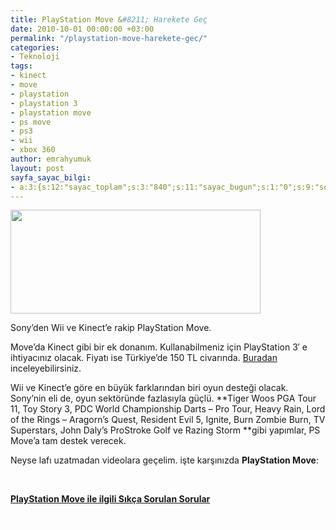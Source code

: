 ```yaml
---
title: PlayStation Move &#8211; Harekete Geç
date: 2010-10-01 00:00:00 +03:00
permalink: "/playstation-move-harekete-gec/"
categories:
- Teknoloji
tags:
- kinect
- move
- playstation
- playstation 3
- playstation move
- ps move
- ps3
- wii
- xbox 360
author: emrahyumuk
layout: post
sayfa_sayac_bilgi:
- a:3:{s:12:"sayac_toplam";s:3:"840";s:11:"sayac_bugun";s:1:"0";s:9:"son_okuma";s:10:"1364873262";}
---
```


<img class="alignnone" title="playstation move" src="http://dl.dropbox.com/u/21850338/EmrahYumuk.com/psmove.jpg" alt="" width="400" height="166" />

Sony&#8217;den Wii ve Kinect&#8217;e rakip PlayStation Move.

Move&#8217;da Kinect gibi bir ek donanım. Kullanabilmeniz için PlayStation 3&#8242; e ihtiyacınız olacak. Fiyatı ise Türkiye&#8217;de 150 TL civarında. <a href="http://www.hepsiburada.com/Liste/playstation-3-move-baslangic-paketi-/ProductDetails.aspx?productId=oyunakm149774&categoryId=1200698" target="_blank">Buradan</a> inceleyebilirsiniz.

Wii ve Kinect&#8217;e göre en büyük farklarından biri oyun desteği olacak. Sony&#8217;nin eli de, oyun sektöründe fazlasıyla güçlü. **Tiger Woos PGA Tour 11, Toy Story 3, PDC World Championship Darts &#8211; Pro Tour, Heavy Rain, Lord of the Rings &#8211; Aragorn&#8217;s Quest, Resident Evil 5, Ignite, Burn Zombie Burn, TV Superstars, John Daly&#8217;s ProStroke Golf ve Razing Storm **gibi yapımlar, PS Move&#8217;a tam destek verecek.

<!--more-->

Neyse lafı uzatmadan videolara geçelim. işte karşınızda **PlayStation Move**:







<span style="color: #ffffff;">.</span>

<a href="http://www.playstationturk.com/playstation-3/playstation-move-sikca-sorulan-sorular.html" target="_blank"><strong>PlayStation Move ile ilgili Sıkça Sorulan Sorular</strong></a>

<span style="color: #ffffff;">.</span>